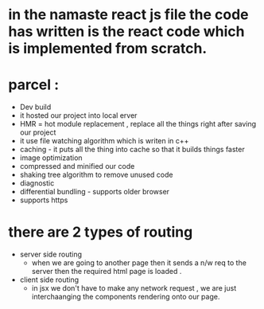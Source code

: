 # in the namaste react js file the code has written is the react code which is implemented from scratch.

# parcel :
  - Dev build 
  - it hosted our project into local erver 
  - HMR = hot module replacement , replace all the things right after saving our project 
  - it use file watching algorithm which is writen in c++ 
  - caching - it puts all the thing into cache so that it builds things faster 
  - image optimization 
  - compressed and minified our code 
  - shaking tree algorithm to remove unused code 
  - diagnostic 
  - differential bundling - supports older browser 
  - supports https 
  
# there are 2 types of routing
 - server side routing
    - when we are going to another page then it sends a n/w req to the server then the required html page is loaded .
 - client side routing
    - in jsx we don't have to make any network request , we are just interchaanging the components rendering onto our page.
  
